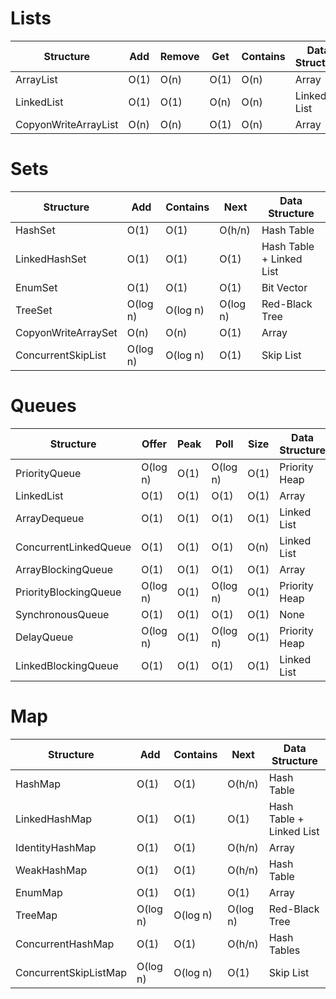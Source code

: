 # Lists

Structure | Add | Remove | Get | Contains | Data Structure
--- | --- | --- | --- | --- | ---
ArrayList | O(1) | O(n) | O(1) | O(n) | Array
LinkedList | O(1) | O(1) | O(n) | O(n) | Linked List
CopyonWriteArrayList | O(n) | O(n) | O(1) | O(n) | Array

# Sets

Structure | Add | Contains | Next | Data Structure
--- | --- | --- | --- | ---
HashSet | O(1) | O(1) | O(h/n) | Hash Table
LinkedHashSet | O(1) | O(1) | O(1) | Hash Table + Linked List
EnumSet | O(1) | O(1) | O(1) | Bit Vector
TreeSet | O(log n) | O(log n) | O(log n) | Red-Black Tree
CopyonWriteArraySet | O(n) | O(n) | O(1) | Array
ConcurrentSkipList | O(log n) | O(log n) | O(1) | Skip List

# Queues

Structure | Offer | Peak | Poll | Size | Data Structure
--- | --- | --- | --- | --- | ---
PriorityQueue | O(log n) | O(1) | O(log n) | O(1) | Priority Heap
LinkedList | O(1) | O(1) | O(1) | O(1) | Array
ArrayDequeue | O(1) | O(1) | O(1) | O(1) | Linked List
ConcurrentLinkedQueue | O(1) | O(1) | O(1) | O(n) | Linked List
ArrayBlockingQueue | O(1) | O(1) | O(1) | O(1) | Array
PriorityBlockingQueue | O(log n) | O(1) | O(log n) | O(1) | Priority Heap
SynchronousQueue | O(1) | O(1) | O(1) | O(1) | None
DelayQueue | O(log n) | O(1) | O(log n) | O(1) | Priority Heap
LinkedBlockingQueue | O(1) | O(1) | O(1) | O(1) | Linked List

# Map

Structure | Add | Contains | Next | Data Structure
--- | --- | --- | --- | ---
HashMap | O(1) | O(1) | O(h/n) | Hash Table
LinkedHashMap | O(1) | O(1) | O(1) | Hash Table + Linked List
IdentityHashMap | O(1) | O(1) | O(h/n) | Array
WeakHashMap | O(1) | O(1) | O(h/n) | Hash Table
EnumMap | O(1) | O(1) | O(1) | Array
TreeMap | O(log n) | O(log n) | O(log n) | Red-Black Tree
ConcurrentHashMap | O(1) | O(1) | O(h/n) | Hash Tables
ConcurrentSkipListMap | O(log n) | O(log n) | O(1) | Skip List
